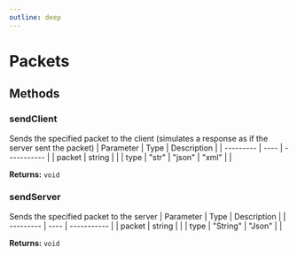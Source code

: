 ```yaml
---
outline: deep
---
```

# Packets







## Methods

### sendClient
Sends the specified packet to the client (simulates a response as if the server sent the packet)
| Parameter | Type | Description |
| --------- | ---- | ----------- |
| packet | string |  |
| type | "str" \| "json" \| "xml" |  |



**Returns:** `void` 

### sendServer
Sends the specified packet to the server
| Parameter | Type | Description |
| --------- | ---- | ----------- |
| packet | string |  |
| type | "String" \| "Json" |  |



**Returns:** `void` 